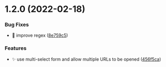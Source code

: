 # 1.2.0 (2022-02-18)


### Bug Fixes

* :bug: improve regex ([8e759c5](https://github.com/ksalzke/open-url-from-note-omnifocus-plugin/commit/8e759c5edd41ca3c068e2f62a23a0099df79b4e6))


### Features

* :sparkles: use multi-select form and allow multiple URLs to be opened ([456f5ca](https://github.com/ksalzke/open-url-from-note-omnifocus-plugin/commit/456f5cacc122837396dc920ad1ac54e06403b191))



